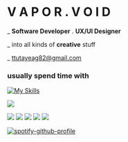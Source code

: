 # V A P O R . V O I D   
  
  _ __Software Developer__ . __UX/UI Designer__
  
  _ into all kinds of __creative__ stuff 

  _ ttutayeag82@gmail.com


 ### usually spend time with
  [![My Skills](https://skillicons.dev/icons?i=flutter,dart,figma,vue,python,js,django,ableton)](https://skillicons.dev)

![](https://komarev.com/ghpvc/?username=your-github-username&color=grey)

![](http://github-profile-summary-cards.vercel.app/api/cards/profile-details?username=vpr-void&theme=github_dark)
![](http://github-profile-summary-cards.vercel.app/api/cards/most-commit-language?username=vpr-void&theme=github_dark) 
![](http://github-profile-summary-cards.vercel.app/api/cards/stats?username=vpr-void&theme=github_dark) 
![](http://github-profile-summary-cards.vercel.app/api/cards/productive-time?username=vpr-void&theme=github_dark&utcOffset=8) 
![](http://github-profile-summary-cards.vercel.app/api/cards/repos-per-language?username=vpr-void&theme=github_dark) 

  
 [![spotify-github-profile](https://spotify-github-profile.vercel.app/api/view?uid=31gygxqckaqhc4oy3fl2sot6lyzq&cover_image=true&theme=natemoo-re&show_offline=false&background_color=121212&interchange=false&bar_color=53b14f&bar_color_cover=true)](https://spotify-github-profile.vercel.app/api/view?uid=31gygxqckaqhc4oy3fl2sot6lyzq&redirect=true)
      
